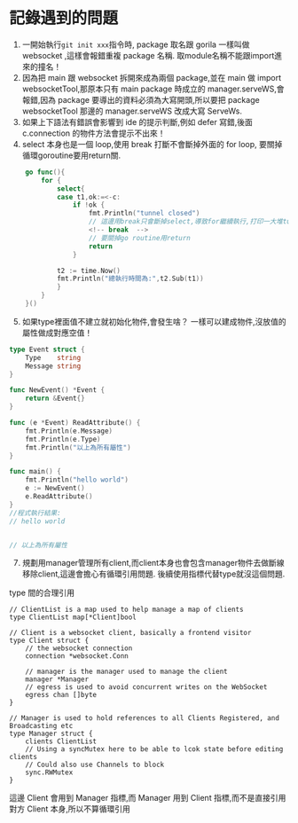 # 記錄遇到的問題

1. 一開始執行`git init xxx`指令時, package 取名跟 gorila 一樣叫做 websocket	,這樣會報錯重複 package 名稱. 取module名稱不能跟import進來的撞名！
2. 因為把 main 跟 websocket 拆開來成為兩個 package,並在 main 做 import websocketTool,那原本只有 main package 時成立的 manager.serveWS,會報錯,因為 package 要導出的資料必須為大寫開頭,所以要把 package websocketTool 那邊的 manager.serveWS 改成大寫 ServeWs.
3. 如果上下語法有錯誤會影響到 ide 的提示判斷,例如 defer 寫錯,後面 c.connection 的物件方法會提示不出來！
4. select 本身也是一個 loop,使用 break 打斷不會斷掉外面的 for loop, 要關掉循環goroutine要用return關.

```go
	go func(){
		for {
			select{
			case t1,ok:=<-c:
				if !ok {
					fmt.Println("tunnel closed")
                    // 這邊用break只會斷掉select,導致for繼續執行,打印一大堆tunnel closed
					<!-- break  -->
                    // 要關掉go routine用return
                    return
				}

			t2 := time.Now()
			fmt.Println("總執行時間為:",t2.Sub(t1))
			}
		}
	}()
```

5. 如果type裡面值不建立就初始化物件,會發生啥？ 一樣可以建成物件,沒放值的屬性做成對應空值！
```go
type Event struct {
	Type    string
	Message string
}

func NewEvent() *Event {
	return &Event{}
}

func (e *Event) ReadAttribute() {
	fmt.Println(e.Message)
	fmt.Println(e.Type)
	fmt.Println("以上為所有屬性")
}

func main() {
	fmt.Println("hello world")
	e := NewEvent()
	e.ReadAttribute()
}
//程式執行結果:
// hello world


// 以上為所有屬性
```

7. 規劃用manager管理所有client,而client本身也會包含manager物件去做斷線移除client,這邊會擔心有循環引用問題. 後續使用指標代替type就沒這個問題.

type 間的合理引用

```
// ClientList is a map used to help manage a map of clients
type ClientList map[*Client]bool

// Client is a websocket client, basically a frontend visitor
type Client struct {
	// the websocket connection
	connection *websocket.Conn

	// manager is the manager used to manage the client
	manager *Manager
	// egress is used to avoid concurrent writes on the WebSocket
	egress chan []byte
}

// Manager is used to hold references to all Clients Registered, and Broadcasting etc
type Manager struct {
	clients ClientList
	// Using a syncMutex here to be able to lcok state before editing clients
	// Could also use Channels to block
	sync.RWMutex
}
```

這邊 Client 會用到 Manager 指標,而 Manager 用到 Client 指標,而不是直接引用對方 Client 本身,所以不算循環引用

